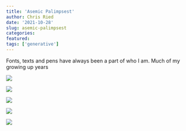 ```yaml
---
title: 'Asemic Palimpsest'
author: Chris Ried
date: '2021-10-28'
slug: asemic-palimpsest
categories:
featured: 
tags: ['generative']
---
```


Fonts, texts and pens have always been a part of who I am. Much of my growing up years 


![](https://live.staticflickr.com/65535/52643084237_2bed42c816_z_d.jpg)

![](https://live.staticflickr.com/65535/52643084212_da1e07101d_z_d.jpg)

![](https://live.staticflickr.com/65535/52643846354_2fb1a7e7f4_z_d.jpg)

![](https://live.staticflickr.com/65535/52643084247_4cb51c42b6_z_d.jpg)


![](https://live.staticflickr.com/65535/52644029945_a2e0f4cb6f_z_d.jpg)

